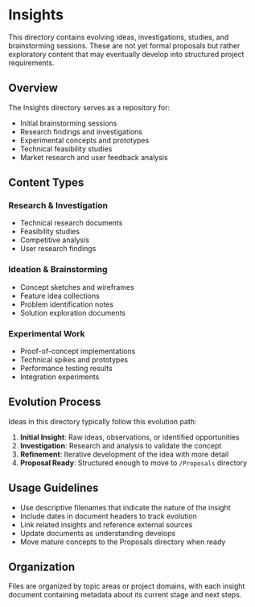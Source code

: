 # Insights

This directory contains evolving ideas, investigations, studies, and brainstorming sessions. These are not yet formal proposals but rather exploratory content that may eventually develop into structured project requirements.

## Overview

The Insights directory serves as a repository for:
- Initial brainstorming sessions
- Research findings and investigations
- Experimental concepts and prototypes
- Technical feasibility studies
- Market research and user feedback analysis

## Content Types

### Research & Investigation
- Technical research documents
- Feasibility studies
- Competitive analysis
- User research findings

### Ideation & Brainstorming
- Concept sketches and wireframes
- Feature idea collections
- Problem identification notes
- Solution exploration documents

### Experimental Work
- Proof-of-concept implementations
- Technical spikes and prototypes
- Performance testing results
- Integration experiments

## Evolution Process

Ideas in this directory typically follow this evolution path:

1. **Initial Insight**: Raw ideas, observations, or identified opportunities
2. **Investigation**: Research and analysis to validate the concept
3. **Refinement**: Iterative development of the idea with more detail
4. **Proposal Ready**: Structured enough to move to `/Proposals` directory

## Usage Guidelines

- Use descriptive filenames that indicate the nature of the insight
- Include dates in document headers to track evolution
- Link related insights and reference external sources
- Update documents as understanding develops
- Move mature concepts to the Proposals directory when ready

## Organization

Files are organized by topic areas or project domains, with each insight document containing metadata about its current stage and next steps.